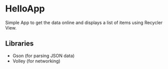# HelloApp
Simple App to get the data online and displays a list of items using Recycler View.

## Libraries
* Gson (for parsing JSON data)
* Volley (for networking)
